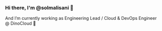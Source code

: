### Hi there, I'm @solmalisani 👋

And I’m currently working as Engineering Lead / Cloud & DevOps Engineer @ DinoCloud 🦖
